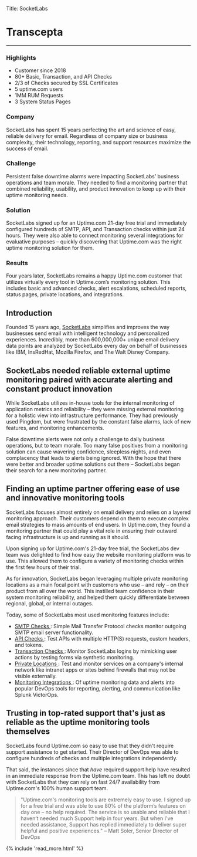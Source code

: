 Title: SocketLabs

<div class="container bg-white my-5">
  <div class="row">
    <div class="col-3"></div>
    <div class="col-6">
      <h1 mt-5>Transcepta</h1>
      <hr class="bg-success pt-2 mx-0 w-50" />
    </div>
    <div class="col-3"></div>
  </div>
  <div class="row">
    <div class="col-3 p-4 sidebar">
      <h3 class="mt-0">Highlights</h3>
        <ul>
          <li>Customer since 2018</li>
          <li>80+ Basic, Transaction, and API Checks</li>
          <li>2/3 of Checks secured by SSL Certificates</li>
          <li>5 uptime.com users</li>
          <li>1MM RUM Requests</li>
          <li>3 System Status Pages</li>
        </ul>
      <h3>Company</h3>
      <p>SocketLabs has spent 15 years perfecting the art and science of easy, reliable delivery for email. Regardless of company size or business complexity, their technology, reporting, and support resources maximize the success of email.</p>
      <h3>Challenge</h3>
      <p>Persistent false downtime alarms were impacting SocketLabs’ business operations and team morale. They needed to find a monitoring partner that combined reliability, usability, and product innovation to keep up with their uptime monitoring needs.</p>
      <h3>Solution</h3>
      <p>SocketLabs signed up for an Uptime.com 21-day free trial and immediately configured hundreds of SMTP, API, and Transaction checks within just 24 hours. They were also able to connect monitoring several integrations for evaluative purposes – quickly discovering that Uptime.com was the right uptime monitoring solution for them.</p>
      <h3>Results</h3>
      <p>Four years later, SocketLabs remains a happy Uptime.com customer that utilizes virtually every tool in Uptime.com’s monitoring solution. This includes basic and advanced checks, alert escalations, scheduled reports, status pages, private locations, and integrations.</p>
    </div>
    <div class="col-6 p-4">
      <h2 class="mt-0">
          Introduction
      </h2>
      <p>
          Founded 15 years ago, <a href="https://www.socketlabs.com/">SocketLabs</a>
          simplifies and improves the way businesses send email with intelligent
          technology and personalized experiences. Incredibly, more than 600,000,000+
          unique email delivery data points are analyzed by SocketLabs every day on
          behalf of businesses like IBM, InsRedHat, Mozilla Firefox, and The Walt
          Disney Company.
      </p>
      <h2>
          SocketLabs needed reliable external uptime monitoring paired with accurate
          alerting and constant product innovation
      </h2>
      <p>
          While SocketLabs utilizes in-house tools for the internal monitoring of
          application metrics and reliability – they were missing external monitoring
          for a holistic view into infrastructure performance. They had previously
          used Pingdom, but were frustrated by the constant false alarms, lack of new
          features, and monitoring enhancements.
      </p>
      <p>
          False downtime alerts were not only a challenge to daily business
          operations, but to team morale. Too many false positives from a monitoring
          solution can cause wavering confidence, sleepless nights, and even
          complacency that leads to alerts being ignored. With the hope that there
          were better and broader uptime solutions out there – SocketLabs began their
          search for a new monitoring partner.
      </p>
      <h2>
          Finding an uptime partner offering ease of use and innovative monitoring
          tools
      </h2>
      <p>
          SocketLabs focuses almost entirely on email delivery and relies on a
          layered monitoring approach. Their customers depend on them to execute
          complex email strategies to mass amounts of end users. In Uptime.com, they
          found a monitoring partner that could play a vital role in ensuring their
          outward facing infrastructure is up and running as it should.
      </p>
      <p>
          Upon signing up for Uptime.com's 21-day free trial, the SocketLabs dev team
          was delighted to find how easy the website monitoring platform was to use.
          This allowed them to configure a variety of monitoring checks within the
          first few hours of their trial.
      </p>
      <p>
          As for innovation, SocketLabs began leveraging multiple private monitoring
          locations as a main focal point with customers who use – and rely – on
          their product from all over the world. This instilled team confidence in
          their system monitoring reliability, and helped them quickly differentiate
          between regional, global, or internal outages.
      </p>
      <p>
          Today, some of SocketLabs most used monitoring features include:
      </p>
      <ul>
          <li>
              <a
                  href="https://support.uptime.com/hc/en-us/articles/360001242825-Email-Server-Check-Basics"
              >
                  SMTP Checks
              </a>
              : Simple Mail Transfer Protocol checks monitor outgoing SMTP email
              server functionality.
          </li>
          <li>
              <a
                  href="https://support.uptime.com/hc/en-us/articles/360001311589-API-Check-Basics#:~:text=Uptime.com%20API%20checks%20can,can%20present%20a%20security%20risk."
              >
                  API Checks
              </a>
              : Test APIs with multiple HTTP(S) requests, custom headers, and tokens.
          </li>
          <li>
              <a
                  href="https://support.uptime.com/hc/en-us/articles/360000984785-Synthetic-Monitoring-With-the-Uptime-com-Transaction-Check"
              >
                  Transaction Checks
              </a>
              : Monitor SocketLabs logins by mimicking user actions by testing forms
              via synthetic monitoring.
          </li>
          <li>
              <a
                  href="https://support.uptime.com/hc/en-us/articles/360012622239-Private-Location-Monitoring-Setup-and-Troubleshooting#:~:text=Uptime.com%20private%20location%20probe,visible%20to%20the%20outside%20world."
              >
                  Private Locations
              </a>
              : Test and monitor services on a company's internal network like
              intranet apps or sites behind firewalls that may not be visible
              externally.
          </li>
          <li>
              <a href="https://uptime.com/integrations?hsLang=en">
                  Monitoring Integrations
              </a>
              : Of uptime monitoring data and alerts into popular DevOps tools for
              reporting, alerting, and communication like Splunk VictorOps.
          </li>
      </ul>
      <h2>
          Trusting in top-rated support that's just as reliable as the uptime
          monitoring tools themselves
      </h2>
      <div id="customers-success-page">
          <p>
              SocketLabs found Uptime.com so easy to use that they didn't require
              support assistance to get started. Their Director of DevOps was able to
              configure hundreds of checks and multiple integrations independently.
          </p>
          <p>
              That said, the instances since that <em>have</em> required support help
              have resulted in an immediate response from the Uptime.com team. This
              has left no doubt with SocketLabs that they can rely on fast 24/7
              availability from Uptime.com's 100% human support team.
          </p>
      </div>
      <blockquote class="blockquote">
          "Uptime.com's monitoring tools are extremely easy to use. I signed up for a
          free trial and was able to use 80% of the platform’s features on day one –
          no help required. The service is so usable and reliable that I haven’t
          needed much Support help in four years. But when I've needed assistance,
          Support has replied immediately to deliver super helpful and positive
          experiences." – Matt Soler, Senior Director of DevOps
      </blockquote>
    </div>
    <div class="col-3 p-4">
      {% include 'read_more.html' %}
    </div>
  </div>
</div>
